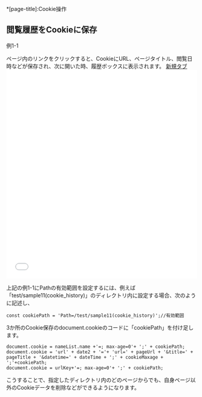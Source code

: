 *[page-title]:Cookie操作

## 閲覧履歴をCookieに保存

<div class="exp">
	<p class="tmp"><span>例1-1</span></p>
	ページ内のリンクをクリックすると、CookieにURL、ページタイトル、閲覧日時などが保存され、次に開いた時、履歴ボックスに表示されます。
			<a href="sample/sample1(cookie_history)/" target="_blank">新規タブ</a>
	<iframe width="100%" height="550" src="sample/sample1(cookie_history)/" allowfullscreen="allowfullscreen" allowpaymentrequest frameborder="0"></iframe>
</div>

上記の例1-1にPathの有効範囲を設定するには、例えば「test/sample11(cookie_history)」のディレクトリ内に設定する場合、次のように記述し、
```
const cookiePath = 'Path=/test/sample11(cookie_history)';//有効範囲
```

3か所のCookie保存のdocument.cookieのコードに「cookiePath」を付け足します。

```
document.cookie = nameList.name +'=; max-age=0'+ ';' + cookiePath;
document.cookie = 'url' + date2 + '='+ 'url=' + pageUrl + '&title=' + pageTitle + '&datetime=' + dateTime + ';' + cookieMaxage + ';'+cookiePath;
document.cookie = urlKey+'=; max-age=0'+ ';' + cookiePath;
```

こうすることで、指定したディレクトリ内のどのページからでも、自身ページ以外のCookieデータを削除などができるようになります。

